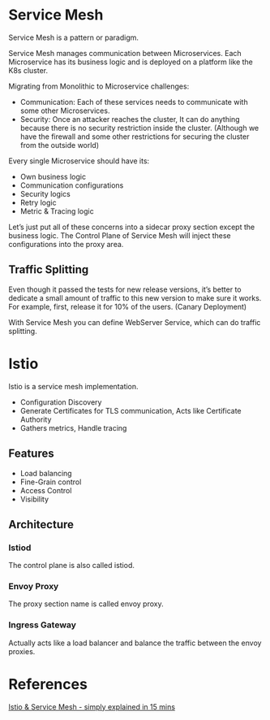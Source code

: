 # Service Mesh

Service Mesh is a pattern or paradigm.

Service Mesh manages communication between Microservices. Each Microservice has its business logic and is deployed on a platform like the K8s cluster.

Migrating from Monolithic to Microservice challenges:

- Communication: Each of these services needs to communicate with some other Microservices.
- Security: Once an attacker reaches the cluster, It can do anything because there is no security restriction inside the cluster. (Although we have the firewall and some other restrictions for securing the cluster from the outside world)

Every single Microservice should have its:

- Own business logic
- Communication configurations
- Security logics
- Retry logic
- Metric & Tracing logic

Let’s just put all of these concerns into a sidecar proxy section except the business logic. The Control Plane of Service Mesh will inject these configurations into the proxy area.

## Traffic Splitting

Even though it passed the tests for new release versions, it’s better to dedicate a small amount of traffic to this new version to make sure it works. For example, first, release it for 10% of the users. (Canary Deployment)

With Service Mesh you can define WebServer Service, which can do traffic splitting.

# Istio

Istio is a service mesh implementation.

- Configuration Discovery
- Generate Certificates for TLS communication, Acts like Certificate Authority
- Gathers metrics, Handle tracing

## Features

- Load balancing
- Fine-Grain control
- Access Control
- Visibility

## Architecture

### Istiod

The control plane is also called istiod.

### Envoy Proxy

The proxy section name is called envoy proxy. 

### Ingress Gateway

Actually acts like a load balancer and balance the traffic between the envoy proxies.

# References

[Istio & Service Mesh - simply explained in 15 mins](https://www.youtube.com/watch?v=16fgzklcF7Y&t=1s)